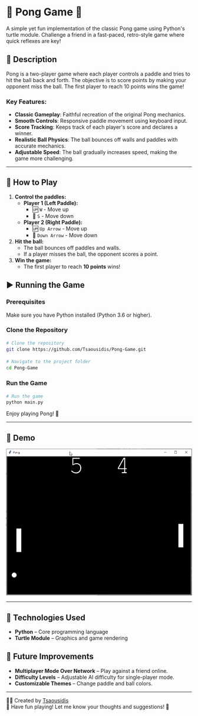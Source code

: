 # 🏓 Pong Game 🏓

A simple yet fun implementation of the classic Pong game using Python's turtle module. Challenge a friend in a fast-paced, retro-style game where quick reflexes are key!

## 📜 Description

Pong is a two-player game where each player controls a paddle and tries to hit the ball back and forth. The objective is to score points by making your opponent miss the ball. The first player to reach 10 points wins the game!

### Key Features:
- **Classic Gameplay**: Faithful recreation of the original Pong mechanics.
- **Smooth Controls**: Responsive paddle movement using keyboard input.
- **Score Tracking**: Keeps track of each player's score and declares a winner.
- **Realistic Ball Physics**: The ball bounces off walls and paddles with accurate mechanics.
- **Adjustable Speed**: The ball gradually increases speed, making the game more challenging.

---
## 🚀 How to Play
1. **Control the paddles:**
   - **Player 1 (Left Paddle):**
     - 🆙 `W` - Move up
     - 🔽 `S` - Move down
   - **Player 2 (Right Paddle):**
     - 🆙 `Up Arrow` - Move up
     - 🔽 `Down Arrow` - Move down
2. **Hit the ball:**
   - The ball bounces off paddles and walls.
   - If a player misses the ball, the opponent scores a point.
3. **Win the game:**
   - The first player to reach **10 points** wins!

## ▶️ Running the Game

### Prerequisites
Make sure you have Python installed (Python 3.6 or higher).

### Clone the Repository

```sh
# Clone the repository
git clone https://github.com/Tsaousidis/Pong-Game.git

# Navigate to the project folder
cd Pong-Game
```

### Run the Game

```sh
# Run the game
python main.py
```
Enjoy playing Pong! 🏓

---

## 🎥 Demo
![Pong Game](demo.gif)

---

## 🔧 Technologies Used
- **Python** – Core programming language
- **Turtle Module** – Graphics and game rendering

## 🚀 Future Improvements
- **Multiplayer Mode Over Network** – Play against a friend online.
- **Difficulty Levels** – Adjustable AI difficulty for single-player mode.
- **Customizable Themes** – Change paddle and ball colors.

---

👨‍💻 Created by [Tsaousidis](https://github.com/Tsaousidis)  
🎉 Have fun playing! Let me know your thoughts and suggestions! 🎉

